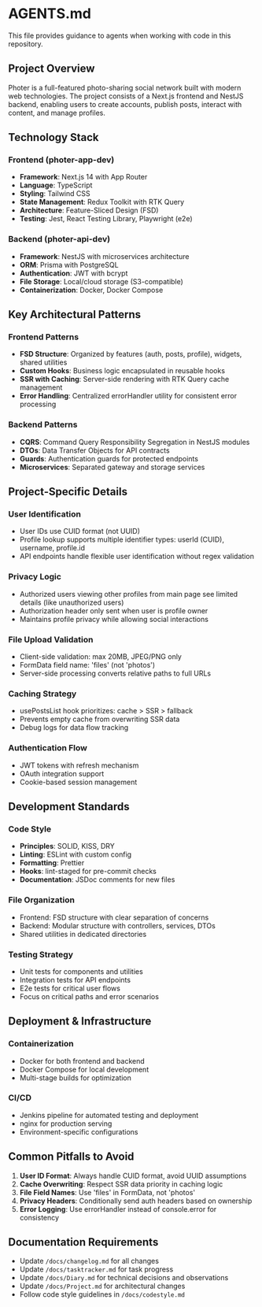 # AGENTS.md

This file provides guidance to agents when working with code in this repository.

## Project Overview

Photer is a full-featured photo-sharing social network built with modern web technologies. The project consists of a Next.js frontend and NestJS backend, enabling users to create accounts, publish posts, interact with content, and manage profiles.

## Technology Stack

### Frontend (photer-app-dev)

- **Framework**: Next.js 14 with App Router
- **Language**: TypeScript
- **Styling**: Tailwind CSS
- **State Management**: Redux Toolkit with RTK Query
- **Architecture**: Feature-Sliced Design (FSD)
- **Testing**: Jest, React Testing Library, Playwright (e2e)

### Backend (photer-api-dev)

- **Framework**: NestJS with microservices architecture
- **ORM**: Prisma with PostgreSQL
- **Authentication**: JWT with bcrypt
- **File Storage**: Local/cloud storage (S3-compatible)
- **Containerization**: Docker, Docker Compose

## Key Architectural Patterns

### Frontend Patterns

- **FSD Structure**: Organized by features (auth, posts, profile), widgets, shared utilities
- **Custom Hooks**: Business logic encapsulated in reusable hooks
- **SSR with Caching**: Server-side rendering with RTK Query cache management
- **Error Handling**: Centralized errorHandler utility for consistent error processing

### Backend Patterns

- **CQRS**: Command Query Responsibility Segregation in NestJS modules
- **DTOs**: Data Transfer Objects for API contracts
- **Guards**: Authentication guards for protected endpoints
- **Microservices**: Separated gateway and storage services

## Project-Specific Details

### User Identification

- User IDs use CUID format (not UUID)
- Profile lookup supports multiple identifier types: userId (CUID), username, profile.id
- API endpoints handle flexible user identification without regex validation

### Privacy Logic

- Authorized users viewing other profiles from main page see limited details (like unauthorized users)
- Authorization header only sent when user is profile owner
- Maintains profile privacy while allowing social interactions

### File Upload Validation

- Client-side validation: max 20MB, JPEG/PNG only
- FormData field name: 'files' (not 'photos')
- Server-side processing converts relative paths to full URLs

### Caching Strategy

- usePostsList hook prioritizes: cache > SSR > fallback
- Prevents empty cache from overwriting SSR data
- Debug logs for data flow tracking

### Authentication Flow

- JWT tokens with refresh mechanism
- OAuth integration support
- Cookie-based session management

## Development Standards

### Code Style

- **Principles**: SOLID, KISS, DRY
- **Linting**: ESLint with custom config
- **Formatting**: Prettier
- **Hooks**: lint-staged for pre-commit checks
- **Documentation**: JSDoc comments for new files

### File Organization

- Frontend: FSD structure with clear separation of concerns
- Backend: Modular structure with controllers, services, DTOs
- Shared utilities in dedicated directories

### Testing Strategy

- Unit tests for components and utilities
- Integration tests for API endpoints
- E2e tests for critical user flows
- Focus on critical paths and error scenarios

## Deployment & Infrastructure

### Containerization

- Docker for both frontend and backend
- Docker Compose for local development
- Multi-stage builds for optimization

### CI/CD

- Jenkins pipeline for automated testing and deployment
- nginx for production serving
- Environment-specific configurations

## Common Pitfalls to Avoid

1. **User ID Format**: Always handle CUID format, avoid UUID assumptions
2. **Cache Overwriting**: Respect SSR data priority in caching logic
3. **File Field Names**: Use 'files' in FormData, not 'photos'
4. **Privacy Headers**: Conditionally send auth headers based on ownership
5. **Error Logging**: Use errorHandler instead of console.error for consistency

## Documentation Requirements

- Update `/docs/changelog.md` for all changes
- Update `/docs/tasktracker.md` for task progress
- Update `/docs/Diary.md` for technical decisions and observations
- Update `/docs/Project.md` for architectural changes
- Follow code style guidelines in `/docs/codestyle.md`
